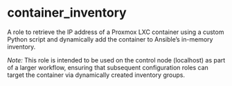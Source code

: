 # container_inventory

A role to retrieve the IP address of a Proxmox LXC container using a custom Python script and dynamically add the container to Ansible’s in-memory inventory.

_Note:_ This role is intended to be used on the control node (localhost) as part of a larger workflow, ensuring that subsequent configuration roles can target the container via dynamically created inventory groups.